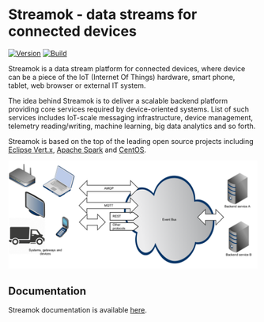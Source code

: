 # Streamok - data streams for connected devices

[![Version](https://img.shields.io/badge/streamok-0.0.4-blue.svg)](https://github.com/streamok/streamok/releases)
[![Build](https://api.travis-ci.org/streamok/streamok.svg)](https://travis-ci.org/streamok/streamok/)

Streamok is a data stream platform for connected devices, where device can be a piece of the IoT (Internet Of Things) hardware, smart phone, tablet, web browser or external IT system.

The idea behind Streamok is to deliver a scalable backend platform providing core services required by device-oriented systems. List of such services includes IoT-scale messaging infrastructure, device management, telemetry reading/writing, machine learning, big data analytics and so forth.

Streamok is based on the top of the leading open source projects including [Eclipse Vert.x](http://vertx.io/), [Apache Spark](http://spark.apache.org/) and [CentOS](https://www.centos.org/).

[![Streamok](streamok_arch.png)](https://github.com/streamok/streamok)

## Documentation

Streamok documentation is available [here](https://streamok.gitbooks.io/streamok/content).